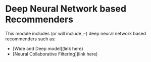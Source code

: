 # Deep Neural Network based Recommenders

This module includes (or will include ;-) deep neural network based recommenders such as:
* [Wide and Deep model](link here)
* [Neural Collaborative Filtering](link here)
